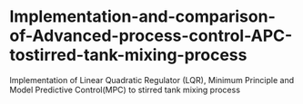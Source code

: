 # Implementation-and-comparison-of-Advanced-process-control-APC-tostirred-tank-mixing-process
Implementation of Linear Quadratic Regulator (LQR), Minimum Principle and Model Predictive Control(MPC) to stirred tank mixing process
